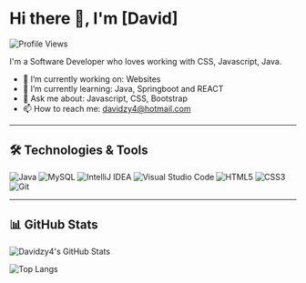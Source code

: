 # Hi there 👋, I'm [David]

![Profile Views](https://komarev.com/ghpvc/?username=YourUsername&color=blue)

I'm a Software Developer who loves working with CSS, Javascript, Java.

- 🔭 I’m currently working on: Websites
- 🌱 I’m currently learning: Java, Springboot and REACT
- 💬 Ask me about: Javascript, CSS, Bootstrap
- 📫 How to reach me: davidzy4@hotmail.com 

---
## 🛠️ Technologies & Tools
![Java](https://img.shields.io/badge/-Java-333?style=flat&logo=java)
![MySQL](https://img.shields.io/badge/-MySQL-333?style=flat&logo=mysql)
![IntelliJ IDEA](https://img.shields.io/badge/-IntelliJ%20IDEA-333?style=flat&logo=intellij-idea)
![Visual Studio Code](https://img.shields.io/badge/-VS%20Code-333?style=flat&logo=visual-studio-code)
![HTML5](https://img.shields.io/badge/-HTML5-333?style=flat&logo=html5)
![CSS3](https://img.shields.io/badge/-CSS3-333?style=flat&logo=css3)
![Git](https://img.shields.io/badge/-Git-333?style=flat&logo=git)

---

## 📊 GitHub Stats
![Davidzy4's GitHub Stats](https://github-readme-stats.vercel.app/api?username=Davidzy4&show_icons=true&theme=tokyonight)

![Top Langs](https://github-readme-stats.vercel.app/api/top-langs/?username=Davidzy4&layout=compact&theme=tokyonight)
